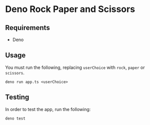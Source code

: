# Deno Rock Paper and Scissors

## Requirements

- Deno

## Usage

You must run the following, replacing `userChoice` with `rock`, `paper` or
`scissors`.

```command-line
deno run app.ts <userChoice>
```

## Testing

In order to test the app, run the following:

```command-line
deno test
```
